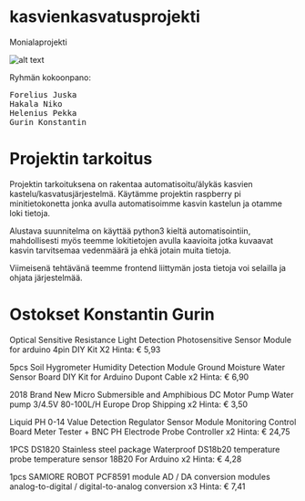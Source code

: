 # kasvienkasvatusprojekti
Monialaprojekti

![alt text](https://raw.githubusercontent.com/NikoHakala/kasvienkasvatusprojekti/master/Kuvat/Kasvienkastelujarjestelma.png)

Ryhmän kokoonpano:
<pre>
Forelius Juska
Hakala Niko
Helenius Pekka
Gurin Konstantin
</pre>

# Projektin tarkoitus

Projektin tarkoituksena on rakentaa automatisoitu/älykäs kasvien kastelu/kasvatusjärjestelmä.
Käytämme projektin raspberry pi minitietokonetta jonka avulla automatisoimme kasvin kastelun ja otamme loki tietoja.

Alustava suunnitelma on käyttää python3 kieltä automatisointiin, mahdollisesti myös teemme lokitietojen avulla 
kaavioita jotka kuvaavat kasvin tarvitsemaa vedenmäärä ja ehkä jotain muita tietoja.

Viimeisenä tehtävänä teemme frontend liittymän josta tietoja voi selailla ja ohjata järjestelmää.


# Ostokset Konstantin Gurin
Optical Sensitive Resistance Light Detection Photosensitive Sensor Module for arduino 4pin DIY Kit X2
Hinta: € 5,93

5pcs Soil Hygrometer Humidity Detection Module Ground Moisture Water Sensor Board DIY Kit for Arduino Dupont Cable x2
Hinta: € 6,90

2018 Brand New Micro Submersible and Amphibious DC Motor Pump Water pump 3/4.5V 80-100L/H Europe Drop Shipping x2
Hinta: € 3,50

Liquid PH 0-14 Value Detection Regulator Sensor Module Monitoring Control Board Meter Tester + BNC PH Electrode Probe Controller x2
Hinta: € 24,75

1PCS DS1820 Stainless steel package Waterproof DS18b20 temperature probe temperature sensor 18B20 For Arduino x2
Hinta: € 4,28 

1pcs SAMIORE ROBOT PCF8591 module AD / DA conversion modules analog-to-digital / digital-to-analog conversion x3
Hinta: € 7,41

